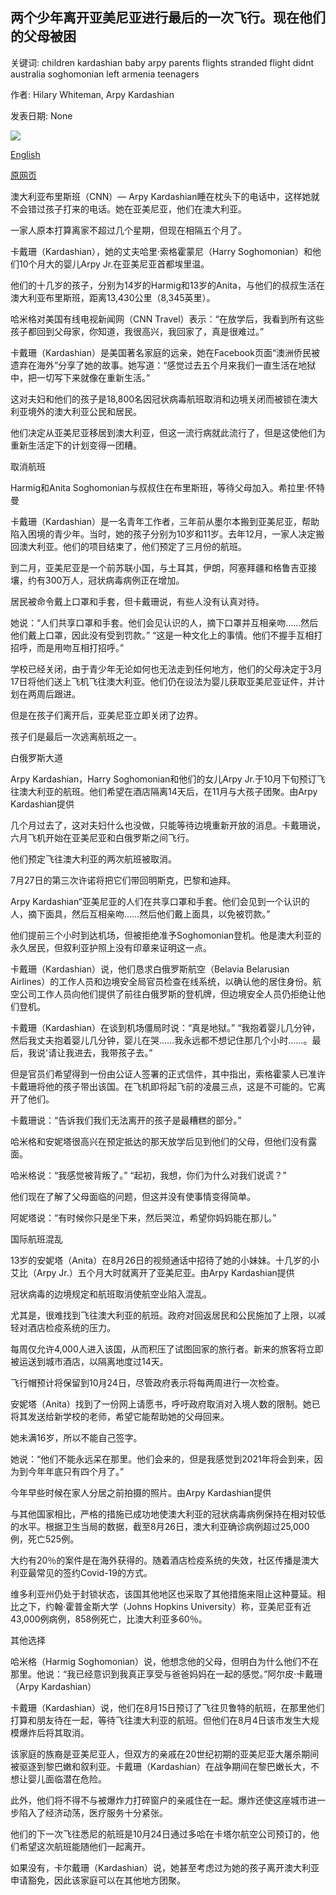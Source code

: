 ## 两个少年离开亚美尼亚进行最后的一次飞行。现在他们的父母被困

关键词: children kardashian baby arpy parents flights stranded flight didnt australia soghomonian left armenia teenagers

作者: Hilary Whiteman, Arpy Kardashian

发表日期: None

![](https://cdn.cnn.com/cnnnext/dam/assets/200826170043-01-harmig-and-anita-soghomonian-super-tease.jpg)

[English](Two%20teenagers%20left%20on%20one%20of%20the%20last%20flights%20out%20of%20Armenia.%20Now%20their%20parents%20are%20stranded.md)

[原网页](https://edition.cnn.com/travel/article/stranded-armenia-australia-flights-covid/index.html)

澳大利亚布里斯班（CNN）— Arpy Kardashian睡在枕头下的电话中，这样她就不会错过孩子打来的电话。她在亚美尼亚，他们在澳大利亚。

一家人原本打算离家不超过几个星期，但现在相隔五个月了。

卡戴珊（Kardashian），她的丈夫哈里·索格霍蒙尼（Harry Soghomonian）和他们10个月大的婴儿Arpy Jr.在亚美尼亚首都埃里温。

他们的十几岁的孩子，分别为14岁的Harmig和13岁的Anita，与他们的叔叔生活在澳大利亚布里斯班，距离13,430公里（8,345英里）。

哈米格对美国有线电视新闻网（CNN Travel）表示：“在放学后，我看到所有这些孩子都回到父母家，你知道，我很高兴，我回家了，真是很难过。”

卡戴珊（Kardashian）是美国著名家庭的远亲，她在Facebook页面“澳洲侨民被遗弃在海外”分享了她的故事。她写道：“感觉过去五个月来我们一直生活在地狱中，把一切写下来就像在重新生活。”

这对夫妇和他们的孩子是18,800名因冠状病毒航班取消和边境关闭而被锁在澳大利亚境外的澳大利亚公民和居民。

他们决定从亚美尼亚移居到澳大利亚，但这一流行病就此流行了，但是这使他们为重新生活定下的计划变得一团糟。

取消航班

Harmig和Anita Soghomonian与叔叔住在布里斯班，等待父母加入。希拉里·怀特曼

卡戴珊（Kardashian）是一名青年工作者，三年前从墨尔本搬到亚美尼亚，帮助陷入困境的青少年。当时，她的孩子分别为10岁和11岁。去年12月，一家人决定搬回澳大利亚。他们的项目结束了，他们预定了三月份的航班。

到二月，亚美尼亚是一个前苏联小国，与土耳其，伊朗，阿塞拜疆和格鲁吉亚接壤，约有300万人，冠状病毒病例正在增加。

居民被命令戴上口罩和手套，但卡戴珊说，有些人没有认真对待。

她说：“人们共享口罩和手套。他们会见认识的人，摘下口罩并互相亲吻……然后他们戴上口罩，因此没有受到罚款。” “这是一种文化上的事情。他们不握手互相打招呼，而是用吻互相打招呼。”

学校已经关闭，由于青少年无论如何也无法走到任何地方，他们的父母决定于3月17日将他们送上飞机飞往澳大利亚。他们仍在设法为婴儿获取亚美尼亚证件，并计划在两周后跟进。

但是在孩子们离开后，亚美尼亚立即关闭了边界。

孩子们是最后一次逃离航班之一。

白俄罗斯大道

Arpy Kardashian，Harry Soghomonian和他们的女儿Arpy Jr.于10月下旬预订飞往澳大利亚的航班。他们希望在酒店隔离14天后，在11月与大孩子团聚。由Arpy Kardashian提供

几个月过去了，这对夫妇什么也没做，只能等待边境重新开放的消息。卡戴珊说，六月飞机开始在亚美尼亚和白俄罗斯之间飞行。

他们预定飞往澳大利亚的两次航班被取消。

7月27日的第三次许诺将把它们带回明斯克，巴黎和迪拜。

Arpy Kardashian“亚美尼亚的人们在共享口罩和手套。他们会见到一个认识的人，摘下面具，然后互相亲吻……然后他们戴上面具，以免被罚款。”

他们提前三个小时到达机场，但被拒绝准予Soghomonian登机。他是澳大利亚的永久居民，但叙利亚护照上没有印章来证明这一点。

卡戴珊（Kardashian）说，他们恳求白俄罗斯航空（Belavia Belarusian Airlines）的工作人员和边境安全局官员检查在线系统，以确认他的居住身份。航空公司工作人员向他们提供了前往白俄罗斯的登机牌，但边境安全人员仍拒绝让他们登机。

卡戴珊（Kardashian）在谈到机场僵局时说：“真是地狱。” “我抱着婴儿几分钟，然后我丈夫抱着婴儿几分钟，婴儿在哭……我永远都不想记住那几个小时……。最后，我说'请让我进去，我带孩子去。”

但是官员们希望得到一份由公证人签署的正式信件，其中指出，索格霍蒙人已准许卡戴珊将他的孩子带出该国。在飞机即将起飞前的凌晨三点，这是不可能的。它离开了他们。

卡戴珊说：“告诉我们我们无法离开的孩子是最糟糕的部分。”

哈米格和安妮塔很高兴在预定抵达的那天放学后见到他们的父母，但他们没有露面。

哈米格说：“我感觉被背叛了。” “起初，我想，你们为什么对我们说谎？”

他们现在了解了父母面临的问题，但这并没有使事情变得简单。

阿妮塔说：“有时候你只是坐下来，然后哭泣，希望你妈妈能在那儿。”

国际航班混乱

13岁的安妮塔（Anita）在8月26日的视频通话中招待了她的小妹妹。十几岁的小艾比（Arpy Jr.）五个月大时就离开了亚美尼亚。由Arpy Kardashian提供

冠状病毒的边境规定和航班取消使航空业陷入混乱。

尤其是，很难找到飞往澳大利亚的航班。政府对回返居民和公民施加了上限，以减轻对酒店检疫系统的压力。

每周仅允许4,000人进入该国，从而积压了试图回家的旅行者。新来的旅客将立即被运送到城市酒店，以隔离地度过14天。

飞行帽预计将保留到10月24日，尽管政府表示将每两周进行一次检查。

安妮塔（Anita）找到了一份网上请愿书，呼吁政府取消对入境人数的限制。她已将其发送给新学校的老师，希望它能帮助她的父母回来。

她未满16岁，所以不能自己签字。

她说：“他们不能永远呆在那里。他们会来的，但是我感觉到2021年将会到来，因为到今年年底只有四个月了。”

今年早些时候在家人分居之前拍摄的照片。由Arpy Kardashian提供

与其他国家相比，严格的措施已成功地使澳大利亚的冠状病毒病例保持在相对较低的水平。根据卫生当局的数据，截至8月26日，澳大利亚确诊病例超过25,000例，死亡525例。

大约有20％的案件是在海外获得的。随着酒店检疫系统的失效，社区传播是澳大利亚最常见的签约Covid-19的方式。

维多利亚州仍处于封锁状态，该国其他地区也采取了其他措施来阻止这种蔓延。相比之下，约翰·霍普金斯大学（Johns Hopkins University）称，亚美尼亚有近43,000例病例，858例死亡，比澳大利亚多60％。

其他选择

哈米格（Harmig Soghomonian）说，他想念他的父母，但明白为什么他们不在那里。他说：“我已经意识到我真正享受与爸爸妈妈在一起的感觉。”阿尔皮·卡戴珊（Arpy Kardashian）

卡戴珊（Kardashian）说，他们在8月15日预订了飞往贝鲁特的航班，在那里他们打算和朋友待在一起，等待飞往澳大利亚的航班。但他们在8月4日该市发生大规模爆炸后将其取消。

该家庭的族裔是亚美尼亚人，但双方的亲戚在20世纪初期的亚美尼亚大屠杀期间被驱逐到黎巴嫩和叙利亚。卡戴珊（Kardashian）在战争期间在黎巴嫩长大，不想让婴儿面临潜在危险。

此外，他们将不得不与被爆炸力打碎窗户的亲戚住在一起。爆炸还使这座城市进一步陷入了经济动荡，医疗服务十分紧张。

他们的下一次飞往悉尼的航班是10月24日通过多哈在卡塔尔航空公司预订的，他们希望这次航班能随他们一起离开。

如果没有，卡尔戴珊（Kardashian）说，她甚至考虑过为她的孩子离开澳大利亚申请豁免，因此该家庭可以在其他地方团聚。